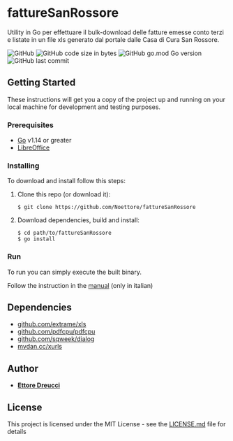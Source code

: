 # fattureSanRossore

Utility in Go per effettuare il bulk-download delle fatture emesse conto terzi e listate in un file xls generato dal portale dalle Casa di Cura San Rossore.

![GitHub](https://img.shields.io/github/license/Noettore/fattureSanRossore) ![GitHub code size in bytes](https://img.shields.io/github/languages/code-size/Noettore/fattureSanRossore) ![GitHub go.mod Go version](https://img.shields.io/github/go-mod/go-version/Noettore/fattureSanRossore) ![GitHub last commit](https://img.shields.io/github/last-commit/Noettore/fattureSanRossore)

## Getting Started

These instructions will get you a copy of the project up and running on your local machine for development and testing purposes.

### Prerequisites

- [Go](https://golang.org/) v1.14 or greater
- [LibreOffice](https://www.libreoffice.org)

### Installing

To download and install follow this steps:

1. Clone this repo (or download it):

   `$ git clone https://github.com/Noettore/fattureSanRossore`

2. Download dependencies, build and install:

   ```
   $ cd path/to/fattureSanRossore
   $ go install
   ```

### Run

To run you can simply execute the built binary.

Follow the instruction in the [manual](manual/Manuale.md) (only in italian)

## Dependencies

- [github.com/extrame/xls](github.com/extrame/xls)
- [github.com/pdfcpu/pdfcpu](github.com/pdfcpu/pdfcpu/pkg/api)
- [github.com/sqweek/dialog](github.com/sqweek/dialog)
- [mvdan.cc/xurls](mvdan.cc/xurls/v2)

## Author

- [**Ettore Dreucci**](https://ettore.dreucci.it)

## License

This project is licensed under the MIT License - see the [LICENSE.md](LICENSE.md) file for details